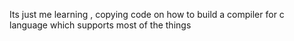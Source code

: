 Its just me learning , copying code on how to build a compiler for c language which supports most of the things
